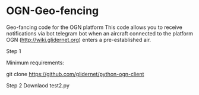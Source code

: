 # OGN-Geo-fencing
Geo-fancing code for the OGN platform
This code allows you to receive notifications via bot telegram bot when an aircraft connected to the platform OGN (http://wiki.glidernet.org) enters a pre-established air.


Step 1 

Minimum requirements:

git clone https://github.com/glidernet/python-ogn-client


Step 2
Downlaod test2.py


